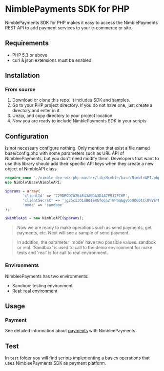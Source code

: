NimblePayments SDK for PHP
======================

NimblePayments SDK for PHP makes it easy to access the NimblePayments REST API to add payment services to your e-commerce or site.

## Requirements

* PHP 5.3 or above
* curl & json extensions must be enabled

## Installation

### From source

1. Download or clone this repo. It includes SDK and samples.
2. Go to your PHP project directory. If you do not have one, just create a directory and enter in it.
3. Unzip, and copy directory to your project location
4. Now you are ready to include NimblePayments SDK in your scripts

## Configuration

Is not necessary configure nothing. Only mention that exist a file named base/config.php with some parameters such as URL API of NimbleePayments, but you don't need modify them.
Developers that want to use this library should add their specific API keys when they create a new object of NimbleAPI class.

``` php
require_once './nimble-dev-sdk-php-master/lib/Nimble/base/NimbleAPI.php';
use Nimble\Base\NimbleAPI;

$params = array(
        'clientId' => '729DFCD7A2B4643A0DA3D4A7E537FC6E',
        'clientSecret' => 'jg26cI3O1mB0$eR&fo6a2TWPmq&gyQoUOG6tClO%VE*N$SN9xX27@R4CTqi*$4EO',
        'mode' => 'sandbox'
);

$NimbleApi = new NimbleAPI($params);
```

> Now we are ready to make operations such as send payments, get payments, etc. Next will see a sample of send payment. 

> In addition, the parameter 'mode' have two possible values: sandbox or real. 'Sandbox' is used to call to the demo environment for make tests and 'real' is for call to real environment.

### Environments

NimbleePayments has two environments:

* Sandbox: testing environment
* Real: real environment

## Usage

### Payment

See detailed information about [payments](https://github.com/nimblepayments/sdk-php/wiki/Payment) with NimbleePayments.

## Test

In `test` folder you will find scripts implementing a basics operations that uses NimbleePayments SDK as payment platform.
